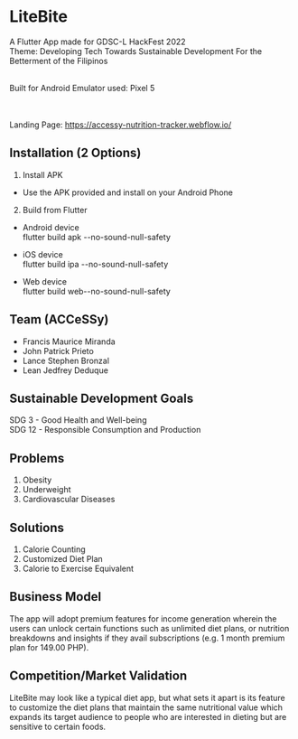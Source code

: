# LiteBite
A Flutter App made for GDSC-L HackFest 2022 <br>
Theme: Developing Tech Towards Sustainable Development For the Betterment of the Filipinos <br><br>

Built for Android
Emulator used: Pixel 5 <br>

<br> <br>
Landing Page: https://accessy-nutrition-tracker.webflow.io/

## Installation (2 Options)
1. Install APK
- Use the APK provided and install on your Android Phone

2. Build from Flutter
- Android device <br>
flutter build apk --no-sound-null-safety

- iOS device <br>
flutter build ipa --no-sound-null-safety

- Web device <br>
flutter build web--no-sound-null-safety

## Team (ACCeSSy)
- Francis Maurice Miranda
- John Patrick Prieto
- Lance Stephen Bronzal
- Lean Jedfrey Deduque

## Sustainable Development Goals
SDG 3 - Good Health and Well-being <br>
SDG 12 - Responsible Consumption and Production

## Problems
1. Obesity
2. Underweight
3. Cardiovascular Diseases

## Solutions
1. Calorie Counting
2. Customized Diet Plan
3. Calorie to Exercise Equivalent

## Business Model
The app will adopt premium features for income generation wherein the users can unlock certain functions such as unlimited diet plans, or nutrition breakdowns and insights if they avail subscriptions (e.g. 1 month premium plan for 149.00 PHP).


## Competition/Market Validation
LiteBite may look like a typical diet app, but what sets it apart is its feature to customize the diet plans that maintain the same nutritional value which expands its target audience to people who are interested in dieting but are sensitive to certain foods.
